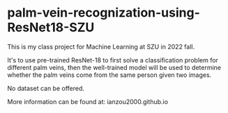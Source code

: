 # palm-vein-recognization-using-ResNet18-SZU

This is my class project for Machine Learning at SZU in 2022 fall.

It's to use pre-trained ResNet-18 to first solve a classification problem for different palm veins, then the well-trained model will be used to determine whether the palm veins come from the same person given two images.

No dataset can be offered.

More information can be found at: ianzou2000.github.io
